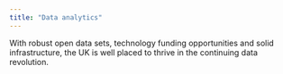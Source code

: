 ```yaml
---
title: "Data analytics"
---
```


With robust open data sets, technology funding opportunities and solid infrastructure, the UK is well placed to thrive in the continuing data revolution.
